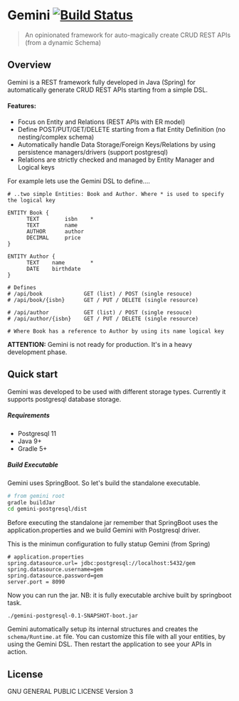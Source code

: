 # Gemini [![Build Status](https://travis-ci.org/h4t0n/gemini.svg?branch=master)](https://travis-ci.org/h4t0n/gemini)

> An opinionated framework for auto-magically create CRUD REST APIs (from a dynamic Schema)

## Overview

Gemini is a REST framework fully developed in Java (Spring) for automatically generate CRUD REST APIs starting from a simple DSL.

#### Features:
* Focus on Entity and Relations (REST APIs with ER model)
* Define POST/PUT/GET/DELETE starting from a flat Entity Definition (no nesting/complex schema)
* Automatically handle Data Storage/Foreign Keys/Relations by using persistence managers/drivers (support postgresql)
* Relations are strictly checked and managed by Entity Manager and Logical keys

For example lets use the Gemini DSL to define....

```text
# ..two simple Entities: Book and Author. Where * is used to specify the logical key

ENTITY Book {
      TEXT        isbn    *
      TEXT        name
      AUTHOR      author
      DECIMAL     price
}
  
ENTITY Author {
      TEXT    name        *
      DATE    birthdate
}

# Defines 
# /api/book             GET (list) / POST (single resouce)
# /api/book/{isbn}      GET / PUT / DELETE (single resource)

# /api/author           GET (list) / POST (single resouce)
# /api/author/{isbn}    GET / PUT / DELETE (single resource)

# Where Book has a reference to Author by using its name logical key
```

**ATTENTION:** Gemini is not ready for production. It's in a heavy development phase.

## Quick start
Gemini was developed to be used with different storage types. Currently it supports postgresql database storage. 

##### Requirements
* Postgresql 11
* Java 9+
* Gradle 5+

##### Build Executable
Gemini uses SpringBoot. So let's build the standalone executable.
```bash
# from gemini root
gradle buildJar
cd gemini-postgresql/dist
```
Before executing the standalone jar remember that SpringBoot uses the application.properties and we build Gemini with
Postgresql driver.

This is the minimun configuration to fully statup Gemini (from Spring)

```
# application.properties
spring.datasource.url= jdbc:postgresql://localhost:5432/gem
spring.datasource.username=gem
spring.datasource.password=gem
server.port = 8090
```
 
Now you can run the jar. NB: it is fully executable archive built by springboot task.
```
./gemini-postgresql-0.1-SNAPSHOT-boot.jar
```

Gemini automatically setup its internal structures and creates the ```schema/Runtime.at``` file. You can customize this
file with all your entities, by using the Gemini DSL. Then restart the application to see your APIs in action.
 


## License
GNU GENERAL PUBLIC LICENSE Version 3